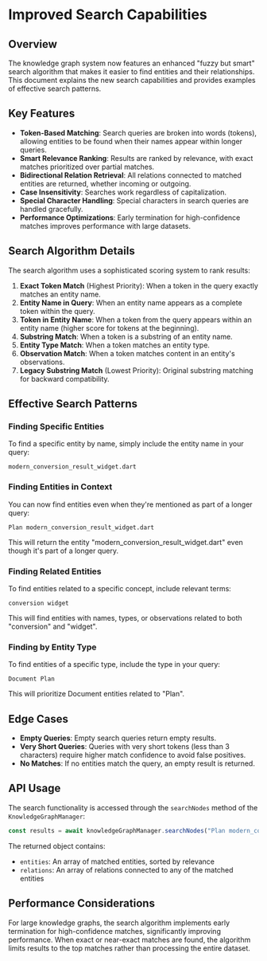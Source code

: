 # Improved Search Capabilities

## Overview

The knowledge graph system now features an enhanced "fuzzy but smart" search algorithm that makes it easier to find entities and their relationships. This document explains the new search capabilities and provides examples of effective search patterns.

## Key Features

- **Token-Based Matching**: Search queries are broken into words (tokens), allowing entities to be found when their names appear within longer queries.
- **Smart Relevance Ranking**: Results are ranked by relevance, with exact matches prioritized over partial matches.
- **Bidirectional Relation Retrieval**: All relations connected to matched entities are returned, whether incoming or outgoing.
- **Case Insensitivity**: Searches work regardless of capitalization.
- **Special Character Handling**: Special characters in search queries are handled gracefully.
- **Performance Optimizations**: Early termination for high-confidence matches improves performance with large datasets.

## Search Algorithm Details

The search algorithm uses a sophisticated scoring system to rank results:

1. **Exact Token Match** (Highest Priority): When a token in the query exactly matches an entity name.
2. **Entity Name in Query**: When an entity name appears as a complete token within the query.
3. **Token in Entity Name**: When a token from the query appears within an entity name (higher score for tokens at the beginning).
4. **Substring Match**: When a token is a substring of an entity name.
5. **Entity Type Match**: When a token matches an entity type.
6. **Observation Match**: When a token matches content in an entity's observations.
7. **Legacy Substring Match** (Lowest Priority): Original substring matching for backward compatibility.

## Effective Search Patterns

### Finding Specific Entities

To find a specific entity by name, simply include the entity name in your query:

```
modern_conversion_result_widget.dart
```

### Finding Entities in Context

You can now find entities even when they're mentioned as part of a longer query:

```
Plan modern_conversion_result_widget.dart
```

This will return the entity "modern_conversion_result_widget.dart" even though it's part of a longer query.

### Finding Related Entities

To find entities related to a specific concept, include relevant terms:

```
conversion widget
```

This will find entities with names, types, or observations related to both "conversion" and "widget".

### Finding by Entity Type

To find entities of a specific type, include the type in your query:

```
Document Plan
```

This will prioritize Document entities related to "Plan".

## Edge Cases

- **Empty Queries**: Empty search queries return empty results.
- **Very Short Queries**: Queries with very short tokens (less than 3 characters) require higher match confidence to avoid false positives.
- **No Matches**: If no entities match the query, an empty result is returned.

## API Usage

The search functionality is accessed through the `searchNodes` method of the `KnowledgeGraphManager`:

```typescript
const results = await knowledgeGraphManager.searchNodes("Plan modern_conversion_result_widget.dart");
```

The returned object contains:
- `entities`: An array of matched entities, sorted by relevance
- `relations`: An array of relations connected to any of the matched entities

## Performance Considerations

For large knowledge graphs, the search algorithm implements early termination for high-confidence matches, significantly improving performance. When exact or near-exact matches are found, the algorithm limits results to the top matches rather than processing the entire dataset.